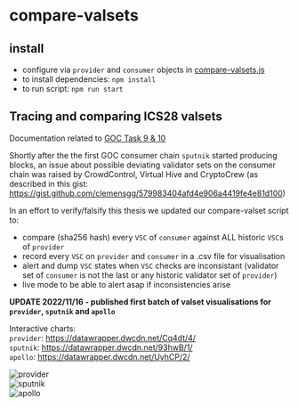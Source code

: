 # compare-valsets

## install

- configure via `provider` and `consumer` objects in [compare-valsets.js](./compare-valsets.js)
- to install dependencies: `npm install`
- to run script: `npm run start`

## Tracing and comparing ICS28 valsets

Documentation related to [GOC Task 9 & 10](https://github.com/hyphacoop/ics-testnets/tree/main/game-of-chains-2022#validator-sets-monitoring)

Shortly after the the first GOC consumer chain `sputnik` started producing blocks, an issue about possible deviating validator sets on the consumer chain was raised by CrowdControl, Virtual Hive and CryptoCrew (as described in this gist: https://gist.github.com/clemensgg/579983404afd4e906a4419fe4e81d100)

In an effort to verify/falsify this thesis we updated our compare-valset script to:
- compare (sha256 hash) every `VSC` of `consumer` against ALL historic `VSC`s of `provider`
- record every `VSC` on `provider` and `consumer` in a .csv file for visualisation
- alert and dump `VSC` states when `VSC` checks are inconsistant (validator set of `consumer` is not the last or any historic validator set of `provider`)
- live mode to be able to alert asap if inconsistencies arise

**UPDATE 2022/11/16 - published first batch of valset visualisations for `provider`, `sputnik` and `apollo`**

Interactive charts:  
`provider`: https://datawrapper.dwcdn.net/Cq4dt/4/  
`sputnik`: https://datawrapper.dwcdn.net/93hwB/1/  
`apollo`: https://datawrapper.dwcdn.net/UyhCP/2/  

![provider](https://raw.githubusercontent.com/clemensgg/game-of-chains/master/compare-valsets/export/provider_valsets_140869.png)  
![sputnik](https://raw.githubusercontent.com/clemensgg/game-of-chains/master/compare-valsets/export/sputnik_valsets_87540.png)  
![apollo](https://raw.githubusercontent.com/clemensgg/game-of-chains/master/compare-valsets/export/apollo_valsets_88789.png)  
